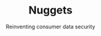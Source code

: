 ---
layout: "project"
order: 100
case_study: true
title: "Nuggets"
subtitle: "Reinventing consumer data security"
industry:
  item: Biometrics
  item: Data privacy
summary: "Biometric tool for login, payment and identity verification, without sharing or storing private data."
link: 
  url: "http://nuggets.life/"

delivery: |-
  Today, consumers share and store personal, payment and password data with 50+ different online services. If any one of these services is breached, they all become vulnerable. With Nuggets, blockchain technology means users never share their data with anyone – not even Nuggets itself.

  Nuggets is an agnostic tool, applicable anywhere. It only uses biometric identification, so there are no passwords to remember – or to risk being stolen. And the product doesn’t track users, the way other ‘single sign-in’ services do. In providing this simple, trusted tool for consumers, Nuggets also solves corporates biggest problem: data security and cybercrime. If companies no longer need to store millions of customers’ data, they can’t be hacked.
---